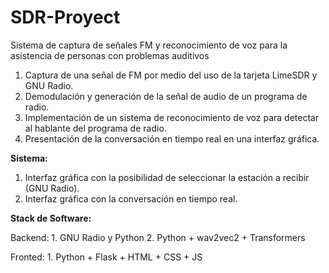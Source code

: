 # SDR-Proyect
Sistema de captura de señales FM y reconocimiento de voz para la asistencia de personas con problemas auditivos

1. Captura de una señal de FM por medio del uso de la tarjeta LimeSDR y GNU Radio.
2. Demodulación y generación de la señal de audio de un programa de radio.
3. Implementación de un sistema de reconocimiento de voz para detectar al hablante del programa de radio.
4. Presentación de la conversación en tiempo real en una interfaz gráfica.

**Sistema:**
1. Interfaz gráfica con la posibilidad de seleccionar la estación a recibir (GNU Radio).
2. Interfaz gráfica con la conversación en tiempo real.

**Stack de Software:**

  Backend:
    1. GNU Radio y Python
    2. Python + wav2vec2 + Transformers
  
  Fronted:
    1. Python + Flask + HTML + CSS + JS
